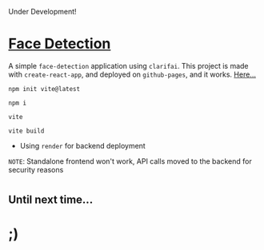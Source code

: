 Under Development!

# [Face Detection](https://github.com/skywalkerSam/face-detection)

A simple `face-detection` application using `clarifai`. This project is made with `create-react-app`, and deployed on `github-pages`, and it works. [Here...](https://skywalkersam.github.io/face-detection/)



```shell
npm init vite@latest
```
```shell
npm i
```
```shell
vite
```
```shell
vite build
```


- Using `render` for backend deployment




`NOTE`: Standalone frontend won't work, API calls moved to the backend for security reasons



#

## Until next time...

# ;)